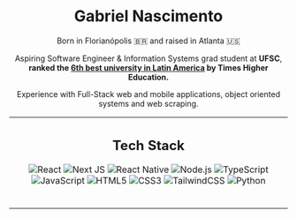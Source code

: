 <div align="center">
	<h1> Gabriel Nascimento </h1>
	<p>Born in Florianópolis 🇧🇷 and raised in Atlanta 🇺🇸</p>
	<p>Aspiring Software Engineer & Information Systems grad student at <strong>UFSC</strong>,<br> <strong>ranked the <a href="https://sinter.ufsc.br/2022/07/14/ufsc-e-ranqueada-como-6a-melhor-universidade-no-latin-america-university-rankings-2022/?lang=en">6th best university in Latin America</a> by Times Higher Education.</strong></p>
<p>Experience with Full-Stack web and mobile applications, object oriented systems and web scraping.</p>
</div>
<table align="center">
	<tr>
		<td>
			<h2 align="center">Tech Stack</h2>
			<div align="center">
				
![React](https://img.shields.io/badge/-React-%23282C34?style=flat-square&logo=react)
![Next JS](https://img.shields.io/badge/Next.js-black?style=flat-square&logo=next.js&logoColor=white)
![React Native](https://img.shields.io/badge/-React%20Native-%23282C34?style=flat-square&logo=react)
![Node.js](https://img.shields.io/badge/Node.js-43853D?style=flat-square&logo=node.js&logoColor=white)
![TypeScript](https://img.shields.io/badge/TypeScript-%23007ACC.svg?style=flat-square&logo=typescript&logoColor=white)
![JavaScript](https://img.shields.io/badge/-JavaScript-%23F7DF1C?style=flat-square&logo=javascript&logoColor=000000&labelColor=%23F7DF1C&color=%23FFCE5A)
![HTML5](https://img.shields.io/badge/-HTML5-%23E44D27?style=flat-square&logo=html5&logoColor=ffffff)
![CSS3](https://img.shields.io/badge/-CSS3-%231572B6?style=flat-square&logo=css3)
![TailwindCSS](https://img.shields.io/badge/TailwindCSS-%2338B2AC.svg?style=flat-square&logo=tailwind-css&logoColor=white)
![Python](https://img.shields.io/badge/Python-3670A0?style=flat-square&logo=python&logoColor=ffdd54)
			</div>
			<br>
		</td>
  </tr>
</table>

<!--
**gabenasci/gabenasci** is a ✨ _special_ ✨ repository because its `README.md` (this file) appears on your GitHub profile.

Here are some ideas to get you started:

- 🔭 I’m currently working on ...
- 🌱 I’m currently learning ...
- 👯 I’m looking to collaborate on ...
- 🤔 I’m looking for help with ...
- 💬 Ask me about ...
- 📫 How to reach me: ...
- 😄 Pronouns: ...
- ⚡ Fun fact: ...
-->
